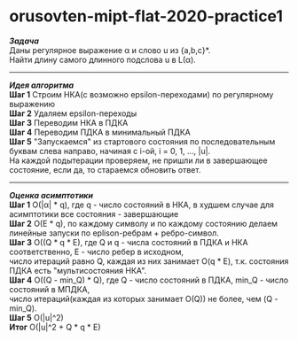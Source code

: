 # orusovten-mipt-flat-2020-practice1
***Задача***    
Даны регулярное выражение α и слово u из {a,b,c}*.   
Найти длину самого длинного подслова u в L(α).
***
***Идея алгоритма***   
**Шаг 1** Строим НКА(с возможно epsilon-переходами) по регулярному выражению   
**Шаг 2** Удаляем epsilon-переходы   
**Шаг 3** Переводим НКА в ПДКА   
**Шаг 4** Переводим ПДКА в минимальный ПДКА   
**Шаг 5** "Запускаемся" из стартового состояния по последовательным буквам слева направо, начиная с i-ой, i = 0, 1, ..., |u|.   
На каждой подытерации проверяем, не пришли ли в завершающее состояние, если да, то стараемся обновить ответ.
***
***Оценка асимптотики***   
**Шаг 1** O(|α| * q), где q - число состояний в НКА, в худшем случае для асимптотики все cостояния - завершающие   
**Шаг 2** O(E * q), по каждому символу и по каждому состоянию делаем линейные запуски по eplison-ребрам + ребро-символ.   
**Шаг 3** O((Q * q * E), где Q и q - числа состояний в ПДКА и НКА соответственно, E - число ребер в исходном,   
число итераций равно Q, каждая из них занимает O(q * E), т.к. состояния ПДКА есть "мультисостояния НКА".   
**Шаг 4** O((Q - min_Q) * Q), где Q - число состояний в ПДКА, min_Q - число состояний в МПДКА,   
число итераций(каждая из которых занимает O(Q)) не более, чем (Q - min_Q).   
**Шаг 5** O(|u|^2)   
**Итог** O(|u|^2 + Q * q * E)
